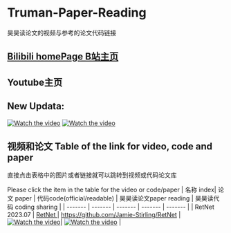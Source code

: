 # Truman-Paper-Reading
昊昊读论文的视频与参考的论文代码链接
## <a href="https://space.bilibili.com/66821377/">Bilibili homePage B站主页</a>
## Youtube主页
## New Updata:
[![Watch the video](https://i2.hdslb.com/bfs/archive/b7cc9fa114d56d36c3cf0dd92cae2652a2b2d20b.jpg@320w_200h_1c_!web-space-index-myvideo.avif)](https://www.bilibili.com/video/BV1K841127tC/)
[![Watch the video](https://i0.hdslb.com/bfs/archive/21b8044a99b5e909e4542bb07b3d549990b5cfc6.jpg@320w_200h_1c_!web-space-index-myvideo.avif)](https://www.bilibili.com/video/BV1tu4y1178G/)

## 视频和论文 Table of the link for video, code and paper 
直接点击表格中的图片或者链接就可以跳转到视频或代码论文库

Please click the item in the table for the video or code/paper
| 名称 index| 论文 paper | 代码code(official/readable) | 昊昊读论文paper reading | 昊昊读代码 coding sharing | 
| ------- | ------- | ------- | ------- | ------- |
| RetNet 2023.07 |   <a href="https://arxiv.org/abs/2307.08621">RetNet </a> | https://github.com/Jamie-Stirling/RetNet | [![Watch the video](https://i2.hdslb.com/bfs/archive/b7cc9fa114d56d36c3cf0dd92cae2652a2b2d20b.jpg@320w_200h_1c_!web-space-index-myvideo.avif)](https://www.bilibili.com/video/BV1K841127tC/)| [![Watch the video](https://i0.hdslb.com/bfs/archive/21b8044a99b5e909e4542bb07b3d549990b5cfc6.jpg@320w_200h_1c_!web-space-index-myvideo.avif)](https://www.bilibili.com/video/BV1tu4y1178G/) |




